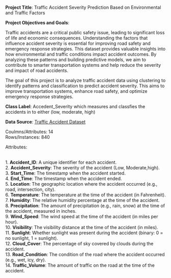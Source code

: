 **Project Title**: Traffic Accident Severity Prediction Based on Environmental and Traffic Factors


**Project Objectives and Goals**: 

Traffic accidents are a critical public safety issue, leading to significant loss of life and economic consequences. Understanding the factors that influence accident severity is essential for improving road safety and emergency response strategies. This dataset provides valuable insights into how environmental and traffic conditions impact accident outcomes. By analyzing these patterns and building predictive models, we aim to contribute to smarter transportation systems and help reduce the severity and impact of road accidents.

The goal of this project is to analyze traffic accident data using clustering to identify patterns and classification to predict accident severity. This aims to improve transportation systems, enhance road safety, and optimize emergency response strategies.

**Class Label**: 
Accedent_Severity which measures and classfies the accidents in to either (low, moderate, high)

**Data Source**: 
[Traffic Accident Dataset](https://www.kaggle.com/datasets/denkuznetz/traffic-accident-prediction)
  
Coulmns/Attributes: 14
<br>Rows/Instances: 840

Attributes:

<br>1. **Accident_ID**: A unique identifier for each accident.
<br>2. **Accident_Severity**: The severity of the accident (Low, Moderate,high).
<br>3. **Start_Time**: The timestamp when the accident started.
<br>4. **End_Time**: The timestamp when the accident ended.
<br>5. **Location**: The geographic location where the accident occurred (e.g., road, intersection, city).
<br>6. **Temperature**: The temperature at the time of the accident (in Fahrenheit).
<br>7. **Humidity**: The relative humidity percentage at the time of the accident.
<br>8. **Precipitation**: The amount of precipitation (e.g., rain, snow) at the time of the accident, measured in inches.
<br>9. **Wind_Speed**: The wind speed at the time of the accident (in miles per hour).
<br>10. **Visibility**: The visibility distance at the time of the accident (in miles).
<br>11. **Sunlight**: Whether sunlight was present during the accident (binary: 0 = no sunlight, 1 = sunlight).
<br>12. **Cloud_Cover**: The percentage of sky covered by clouds during the accident.
<br>13. **Road_Condition**: The condition of the road where the accident occurred (e.g., wet, icy, dry).
<br>14. **Traffic_Volume**: The amount of traffic on the road at the time of the accident.


